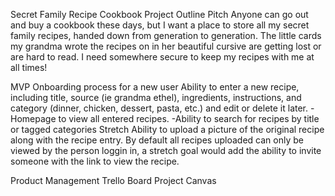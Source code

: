 Secret Family Recipe Cookbook
Project Outline
Pitch
Anyone can go out and buy a cookbook these days, but I want a place to store all my secret family recipes, handed down from generation to generation. The little cards my grandma wrote the recipes on in her beautiful cursive are getting lost or are hard to read. I need somewhere secure to keep my recipes with me at all times!

MVP
Onboarding process for a new user
Ability to enter a new recipe, including title, source (ie grandma ethel), ingredients, instructions, and category (dinner, chicken, dessert, pasta, etc.) and edit or delete it later. -Homepage to view all entered recipes. -Ability to search for recipes by title or tagged categories
Stretch
Ability to upload a picture of the original recipe along with the recipe entry. By default all recipes uploaded can only be viewed by the person loggin in, a stretch goal would add the ability to invite someone with the link to view the recipe.

Product Management
Trello Board
Project Canvas
